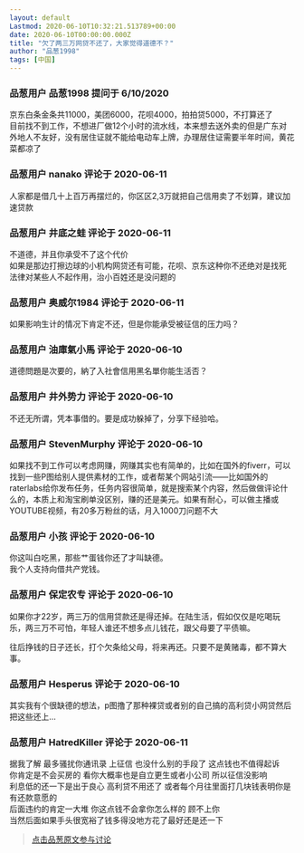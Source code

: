 ```yaml
---
layout: default
Lastmod: 2020-06-10T10:32:21.513789+00:00
date: 2020-06-10T00:00:00.000Z
title: "欠了两三万网贷不还了，大家觉得道德不？"
author: "品葱1998"
tags: [中国]
---
```



### 品葱用户 **品葱1998** 提问于 6/10/2020
    
京东白条金条共11000，美团6000，花呗4000，拍拍贷5000，不打算还了  
目前找不到工作，不想进厂做12个小时的流水线，本来想去送外卖的但是广东对外地人不友好，没有居住证就不能给电动车上牌，办理居住证需要半年时间，黄花菜都凉了
    
                

### 品葱用户 **nanako** 评论于 2020-06-11
        
人家都是借几十上百万再摆烂的，你区区2,3万就把自己信用卖了不划算，建议加速贷款
        
                

### 品葱用户 **井底之蛙** 评论于 2020-06-11
        
不道德，并且你承受不了这个代价  
如果是那边打擦边球的小机构网贷还有可能，花呗、京东这种你不还绝对是找死  
法律对某些人不起作用，治小百姓还是没问题的
        
                

### 品葱用户 **奥威尔1984** 评论于 2020-06-11
        
如果影响生计的情况下肯定不还，但是你能承受被征信的压力吗？
        
                

### 品葱用户 **油庫氣小馬** 评论于 2020-06-10
        
道德問題是次要的，納了入社會信用黑名單你能生活否？
        
                

### 品葱用户 **井外势力** 评论于 2020-06-10
        
不还无所谓，凭本事借的。要是成功躲掉了，分享下经验哈。
        
                

### 品葱用户 **StevenMurphy** 评论于 2020-06-10
        
如果找不到工作可以考虑网赚，网赚其实也有简单的，比如在国外的fiverr，可以找到一些P图给别人提供素材的工作，或者帮某个网站引流——比如国外的raterlabs给你发布任务，任务内容很简单，就是搜索某个内容，然后做做评论什么的，本质上和淘宝刷单没区别，赚的还是美元。如果有耐心，可以做主播或YOUTUBE视频，有20多万粉丝的话，月入1000刀问题不大
        
                

### 品葱用户 **小孩** 评论于 2020-06-10
        
你这叫白吃黑，那些艹蛋钱你还了才叫缺德。  
我个人支持向借共产党钱。
        
                

### 品葱用户 **保定农专** 评论于 2020-06-10
        
如果你才22岁，两三万的信用贷款还是得还掉。在陆生活，假如仅仅是吃喝玩乐，两三万不可怕，年轻人谁还不想多点儿钱花，跟父母要了平债嘛。  
  
往后挣钱的日子还长，打个欠条给父母，将来再还。只要不是黄赌毒，都不算大事。
        
                

### 品葱用户 **Hesperus** 评论于 2020-06-10
        
其实我有个很缺德的想法，p图撸了那种裸贷或者别的自己搞的高利贷小网贷然后把这些还上...
        
                

### 品葱用户 **HatredKiller** 评论于 2020-06-11
        
据我了解 最多骚扰你通讯录 上征信 也没什么别的手段了 这点钱也不值得起诉  
你肯定是不会买房的 看你大概率也是自立更生或者小公司 所以征信没影响  
利息低的还一下是出于良心 高利贷不用还了 或者每个月往里面打几块钱表明你是有还款意愿的  
后面违约的肯定一大堆 你这点钱不会拿你怎么样的 顾不上你  
当然后面如果手头很宽裕了钱多得没地方花了最好还是还一下
        
                





> [点击品葱原文参与讨论](https://pincong.rocks/question/27079)

